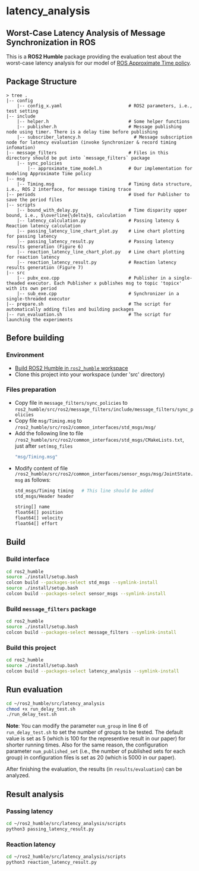 # latency_analysis

## Worst-Case Latency Analysis of Message Synchronization in ROS 
This is a **ROS2 Humble** package providing the evaluation test about the worst-case latency analysis for our model of [ROS Approximate Time policy](https://github.com/ros2/message_filters/blob/master/include/message_filters/sync_policies/approximate_time.h).

## Package Structure
```
> tree .
|-- config
    |-- config_x.yaml                         # ROS2 parameters, i.e., test setting
|-- include         
    |-- helper.h                              # Some helper functions    
    |-- publisher.h                           # Message publishing node using timer. There is a delay time before publishing
    |-- subscriber_latency.h                    # Message subscription node for latency evaluation (invoke Synchronizer & record timing infomation)
|-- message_filters                           # Files in this directory should be put into `message_filters` package
    |-- sync_policies
        |-- approximate_time_model.h          # Our implementation for modeling Approximate Time policy
|-- msg
    |-- Timing.msg                            # Timing data structure, i.e., ROS 2 interface, for message timing trace
|-- periods                                   # Used for Publisher to save the period files
|-- scripts
    |-- bound_with_delay.py                   # Time disparity upper bound, i.e., $\overline{\delta}$, calculation
    |-- latency_calculation.py                # Passing latency & Reaction latency calculation
    |-- passing_latency_line_chart_plot.py    # Line chart plotting for passing latency
    |-- passing_latency_result.py             # Passing latency results generation (Figure 6)
    |-- reaction_latency_line_chart_plot.py   # Line chart plotting for reaction latency
    |-- reaction_latency_result.py            # Reaction latency results generation (Figure 7)
|-- src
    |-- pubx_exe.cpp                          # Publisher in a single-theaded executor. Each Publisher x publishes msg to topic 'topicx' with its own period
    |-- sub_exe.cpp                           # Synchronizer in a single-threaded executor
|-- prepare.sh                                # The script for automatically adding files and building packages
|-- run_evaluation.sh                         # The script for launching the experiments
```

## Before building

### Environment
- [Build ROS2 Humble in `ros2_humble` workspace](https://docs.ros.org/en/humble/Installation/Ubuntu-Development-Setup.html)
- Clone this project into your workspace (under 'src' directory)

### Files preparation

- Copy file in `message_filters/sync_policies` to `ros2_humble/src/ros2/message_filters/include/message_filters/sync_policies`
- Copy file `msg/Timing.msg` to `/ros2_humble/src/ros2/common_interfaces/std_msgs/msg/`
- Add the following line to file `/ros2_humble/src/ros2/common_interfaces/std_msgs/CMakeLists.txt`, just after `set(msg_files`
    ```sh
    "msg/Timing.msg"
    ```
- Modify content of file `/ros2_humble/src/ros2/common_interfaces/sensor_msgs/msg/JointState.msg` as follows:
    ```sh
    std_msgs/Timing timing   # This line should be added
    std_msgs/Header header

    string[] name
    float64[] position
    float64[] velocity
    float64[] effort
    ```

## Build

### Build interface
 ```sh
cd ros2_humble
source ./install/setup.bash
colcon build --packages-select std_msgs --symlink-install
source ./install/setup.bash
colcon build --packages-select sensor_msgs --symlink-install
 ```

### Build `message_filters` package

 ```sh
cd ros2_humble
source ./install/setup.bash
colcon build --packages-select message_filters --symlink-install
 ```
 
### Build this project
```sh
cd ros2_humble
source ./install/setup.bash
colcon build --packages-select latency_analysis --symlink-install
```

## Run evaluation

```sh
cd ~/ros2_humble/src/latency_analysis
chmod +x run_delay_test.sh
./run_delay_test.sh
```

**Note**: You can modify the parameter `num_group` in line 6 of `run_delay_test.sh` to set the number of groups to be tested. The default value is set as 5 (which is 100 for the representive result in our paper) for shorter running times. Also for the same reason, the configuration parameter `num_published_set` (i.e., the number of published sets for each group) in configuration files is set as 20 (which is 5000 in our paper).

After finishing the evaluation, the results (in `results/evaluation`) can be analyzed.

## Result analysis

### Passing latency
```sh
cd ~/ros2_humble/src/latency_analysis/scripts
python3 passing_latency_result.py
```

### Reaction latency
```sh
cd ~/ros2_humble/src/latency_analysis/scripts
python3 reaction_latency_result.py
```